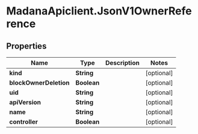 # MadanaApiclient.JsonV1OwnerReference

## Properties

Name | Type | Description | Notes
------------ | ------------- | ------------- | -------------
**kind** | **String** |  | [optional] 
**blockOwnerDeletion** | **Boolean** |  | [optional] 
**uid** | **String** |  | [optional] 
**apiVersion** | **String** |  | [optional] 
**name** | **String** |  | [optional] 
**controller** | **Boolean** |  | [optional] 


